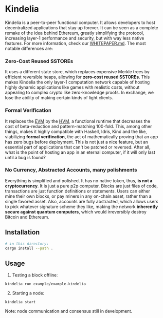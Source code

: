 Kindelia
========

Kindelia is a peer-to-peer functional computer. It allows developers to host decentralized applications that stay up forever. It can be seen as a complete remake of the idea behind Ethereum, greatly simplifying the protocol, increasing layer-1 performance and security, but with way less native features. For more information, check our [WHITEPAPER.md](WHITEPAPER.md). The most notable differences are:

### Zero-Cost Reused SSTOREs

It uses a different state store, which replaces expensive Merkle trees by efficient reversible heaps, allowing for **zero-cost reused SSTOREs**. This makes Kindelia the only layer-1 computation network capable of hosting highly dynamic applications like games with realistic costs, without appealing to complex crypto like zero-knowledge proofs. In exchange, we lose the ability of making certain kinds of light clients.

### Formal Verification

It replaces the [EVM](https://ethereum.org/en/developers/docs/evm/) by the [HVM](https://github.com/kindelia/hvm), a functional runtime that decreases the cost of beta-reduction and pattern-matching 100-fold. This, among other things, makes it highly compatible with Haskell, Idris, Kind and the like, viabilizing **formal verification**, the act of mathematically proving that an app has zero bugs before deployment. This is not just a nice feature, but an essential part of applications that can't be patched or reversed. After all, what is the point of hosting an app in an eternal computer, if it will only last until a bug is found?

### No Currency, Abstracted Accounts, many polishments

Everything is simplified and polished. It has no native token, thus, **is not a cryptocurrency**. It is just a pure p2p computer. Blocks are just files of code, transactions are just function definitions or statements. Users can either mine their own blocks, or pay miners in any on-chain asset, rather than a single favored asset. Also, accounts are fully abstracted, which allows users to pick whatever signature scheme they like, making the network **inherently secure against quantum computers**, which would irreversibly destroy Bitcoin and Ethereum.

Installation
------------

```bash
# in this directory:
cargo install --path .
```

Usage
-----

1. Testing a block offline:

```
kindelia run example/example.kindelia
```

2. Starting a node:

```
kindelia start
```

Note: node communication and consensus still in development.
